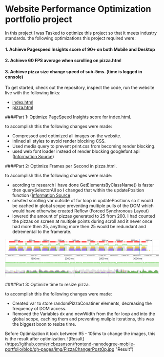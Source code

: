 # Website Performance Optimization portfolio project

In this project I was Tasked to optimize this project so that it meets industry standards. the following optimizations this project required were:

#### 1. Achieve Pagespeed Insights score of 90+ on both Mobile and Desktop
#### 2. Achieve 60 FPS average when scrolling on pizza.html
#### 3. Achieve pizza size change speed of sub-5ms. (time is logged in console)

To get started, check out the repository, inspect the code, run the website live with the following links:
* <a href="http://ericbezanson.github.io/frontend-nanodegree-mobile-portfolio/"> index.html</a>
* <a href="http://ericbezanson.github.io/frontend-nanodegree-mobile-portfolio/views/pizza.html"> pizza.html</a>


####Part 1: Optimize PageSpeed Insights score for index.html.

to accomplish this the following changes were made:

* Compressed and optimized all images on the website.
* Inlined all styles to avoid render blocking CSS.
* Used media query to prevent print.css from becoming render blocking.
* used web font loader instead of render blocking googlefont api  (<a href="https://github.com/typekit/webfontloader">Information Source</a>)

####Part 2: Optimize Frames per Second in pizza.html.

to accomplish this the following changes were made:

* acording to research I have done GetElementsByClassName() is faster then querySelectorAll so I changed that within the updatePosition function (<a href="(https://www.nczonline.net/blog/2010/09/28/why-is-getelementsbytagname-faster-that-queryselectorall/)">Information Source</a>
* created scrolling var outside of for loop in updatePositions so it would be cached in global scope preventing multiple pulls of the DOM which would have otherwise created Reflow (Forced Synchronous Layout)
* lowered the amount of pizzas generated to 25 from 200. I had counted the pizzas on screen at multiple points during scroll and it never once had more then 25, anything more then 25 would be redundant and detremental to the framerate.

![Before](https://github.com/ericbezanson/frontend-nanodegree-mobile-portfolio/blob/gh-pages/img/PizzaPreOp.jpg "Before")
![After](https://github.com/ericbezanson/frontend-nanodegree-mobile-portfolio/blob/gh-pages/img/PizzaPostOp.jpg "After")

####Part 3: Optimize time to resize pizza.

to accomplish this the following changes were made:

* Created var to store randomPizzaConatiner elements, decreasing the frequency of DOM access.
* Removed the Variables dx and newWidth from the for loop and into the global scope, caching them and preventing muliple iterations, this was the biggest boon to resize time.

Before Optimization it took between 95 - 105ms to change the images, this is the result after optimization.
![Result] (https://github.com/ericbezanson/frontend-nanodegree-mobile-portfolio/blob/gh-pages/img/PizzaChangerPostOp.jpg "Result")
